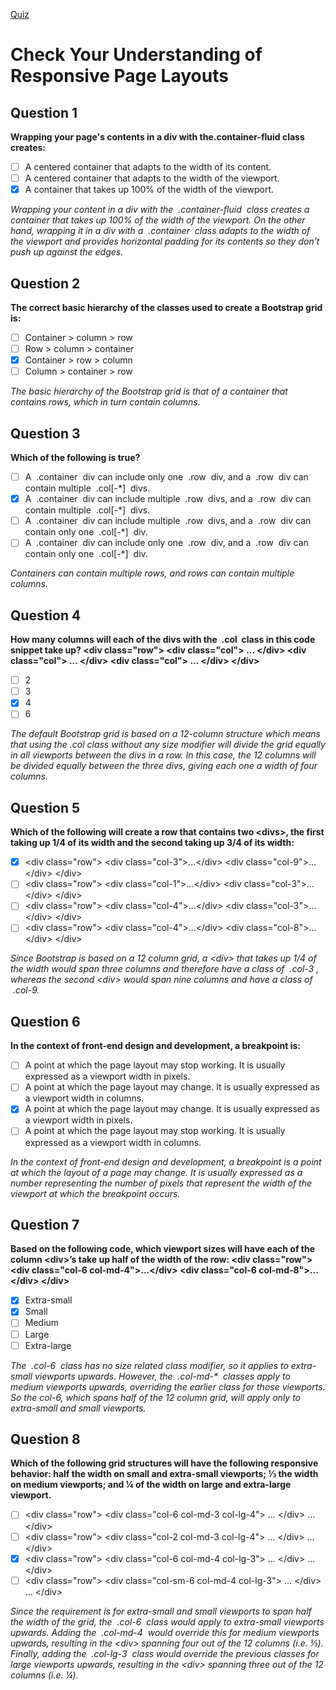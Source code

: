 [Quiz](https://openclassrooms.com/en/courses/5664281-create-responsive-websites-efficiently-with-bootstrap-4/exercises/3605)
# Check Your Understanding of Responsive Page Layouts

## Question 1
**Wrapping your page's contents in a div with the.container-fluid class creates:**
- [ ] A centered container that adapts to the width of its content.
- [ ] A centered container that adapts to the width of the viewport.
- [x] A container that takes up 100% of the width of the viewport.

_Wrapping your content in a div with the  .container-fluid  class creates a container that takes up 100% of the width of the viewport. On the other hand, wrapping it in a div with a  .container  class adapts to the width of the viewport and provides horizontal padding for its contents so they don’t push up against the edges._

## Question 2
**The correct basic hierarchy of the classes used to create a Bootstrap grid is:**
- [ ] Container &gt; column &gt; row
- [ ] Row &gt; column &gt; container
- [x] Container &gt; row &gt; column
- [ ] Column &gt; container &gt; row

_The basic hierarchy of the Bootstrap grid is that of a container that contains rows, which in turn contain columns._

## Question 3
**Which of the following is true?**
- [ ] A  .container  div can include only one  .row  div, and a  .row  div can contain multiple  .col[-*]  divs.
- [x] A  .container  div can include multiple  .row  divs, and a  .row  div can contain multiple  .col[-*]  divs.
- [ ] A  .container  div can include multiple  .row  divs, and a  .row  div can contain only one  .col[-*]  div.
- [ ] A  .container  div can include only one  .row  div, and a  .row  div can contain only one  .col[-*]  div.

_Containers can contain multiple rows, and rows can contain multiple columns._

## Question 4
**How many columns will each of the divs with the  .col  class in this code snippet take up?
&lt;div class="row"&gt;
    &lt;div class="col"&gt;
        ...
    &lt;/div&gt;
    &lt;div class="col"&gt;
        ...
    &lt;/div&gt;
    &lt;div class="col"&gt;
        ...
    &lt;/div&gt;
&lt;/div&gt;**
- [ ] 2
- [ ] 3
- [x] 4
- [ ] 6

_The default Bootstrap grid is based on a 12-column structure which means that using the .col class without any size modifier will divide the grid equally in all viewports between the divs in a row. In this case, the 12 columns will be divided equally between the three divs, giving each one a width of four columns._

## Question 5
**Which of the following will create a row that contains two &lt;divs&gt;, the first taking up 1/4 of its width and the second taking up 3/4 of its width:**
- [x] &lt;div class="row"&gt;
    &lt;div class="col-3"&gt;...&lt;/div&gt;
    &lt;div class="col-9"&gt;...&lt;/div&gt;
&lt;/div&gt;
- [ ] &lt;div class="row"&gt;
    &lt;div class="col-1"&gt;...&lt;/div&gt;
    &lt;div class="col-3"&gt;...&lt;/div&gt;
&lt;/div&gt;
- [ ] &lt;div class="row"&gt;
    &lt;div class="col-4"&gt;...&lt;/div&gt;
    &lt;div class="col-3"&gt;...&lt;/div&gt;
&lt;/div&gt;
- [ ] &lt;div class="row"&gt;
    &lt;div class="col-4"&gt;...&lt;/div&gt;
    &lt;div class="col-8"&gt;...&lt;/div&gt;
&lt;/div&gt;

_Since Bootstrap is based on a 12 column grid, a &lt;div&gt; that takes up 1/4 of the width would span three columns and therefore have a class of  .col-3 , whereas the second &lt;div&gt; would span nine columns and have a class of  .col-9._

## Question 6
**In the context of front-end design and development, a breakpoint is:**
- [ ] A point at which the page layout may stop working. It is usually expressed as a viewport width in pixels.
- [ ] A point at which the page layout may change. It is usually expressed as a viewport width in columns.
- [x] A point at which the page layout may change. It is usually expressed as a viewport width in pixels.
- [ ] A point at which the page layout may stop working. It is usually expressed as a viewport width in columns.

_In the context of front-end design and development, a breakpoint is a point at which the layout of a page may change. It is usually expressed as a number representing the number of pixels that represent the width of the viewport at which the breakpoint occurs._

## Question 7
**Based on the following code, which viewport sizes will have each of the column &lt;div&gt;’s take up half of the width of the row:
&lt;div class="row"&gt;
    &lt;div class="col-6 col-md-4"&gt;...&lt;/div&gt;
    &lt;div class="col-6 col-md-8"&gt;...&lt;/div&gt;
&lt;/div&gt;**
- [x] Extra-small
- [x] Small
- [ ] Medium
- [ ] Large
- [ ] Extra-large

_The  .col-6  class has no size related class modifier, so it applies to extra-small viewports upwards. However, the  .col-md-*  classes apply to medium viewports upwards, overriding the earlier class for those viewports. So the col-6, which spans half of the 12 column grid, will apply only to extra-small and small viewports._

## Question 8
**Which of the following grid structures will have the following responsive behavior: half the width on small and extra-small viewports; ⅓ the width on medium viewports; and ¼ of the width on large and extra-large viewport.**
- [ ] &lt;div class="row"&gt;
    &lt;div class="col-6 col-md-3 col-lg-4"&gt;
        ...
    &lt;/div&gt;
        ...
&lt;/div&gt;
- [ ] &lt;div class="row"&gt;
    &lt;div class="col-2 col-md-3 col-lg-4"&gt;
        ...
    &lt;/div&gt;
        ...
&lt;/div&gt;
- [x] &lt;div class="row"&gt;
    &lt;div class="col-6 col-md-4 col-lg-3"&gt;
        ...
    &lt;/div&gt;
        ...
&lt;/div&gt;
- [ ] &lt;div class="row"&gt;
    &lt;div class="col-sm-6 col-md-4 col-lg-3"&gt;
        ...
    &lt;/div&gt;
        ...
&lt;/div&gt;

_Since the requirement is for extra-small and small viewports to span half the width of the grid, the  .col-6  class would apply to extra-small viewports upwards. Adding the  .col-md-4  would override this for medium viewports upwards, resulting in the &lt;div&gt; spanning four out of the 12 columns (i.e. ⅓). Finally, adding the  .col-lg-3  class would override the previous classes for large viewports upwards, resulting in the &lt;div&gt; spanning three out of the 12 columns (i.e. ¼)._
